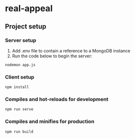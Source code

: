 # real-appeal

## Project setup

### Server setup
1. Add .env file to contain a reference to a MongoDB instance
2. Run the code below to begin the server:
```
nodemon app.js
```

### Client setup
```
npm install
```

### Compiles and hot-reloads for development
```
npm run serve
```

### Compiles and minifies for production
```
npm run build
```
